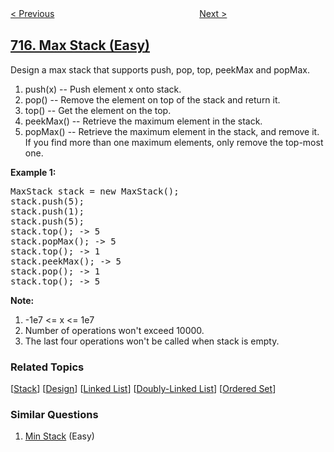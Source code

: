 <!--|This file generated by command(leetcode description); DO NOT EDIT.    |-->
<!--+----------------------------------------------------------------------+-->
<!--|@author    awesee <openset.wang@gmail.com>                           |-->
<!--|@link      https://github.com/awesee                                 |-->
<!--|@home      https://github.com/awesee/leetcode                        |-->
<!--+----------------------------------------------------------------------+-->

[< Previous](../range-module "Range Module")
　　　　　　　　　　　　　　　　
[Next >](../1-bit-and-2-bit-characters "1-bit and 2-bit Characters")

## [716. Max Stack (Easy)](https://leetcode.com/problems/max-stack "最大栈")

<p>Design a max stack that supports push, pop, top, peekMax and popMax.</p>

<p>
<ol>
<li>push(x) -- Push element x onto stack.</li>
<li>pop() -- Remove the element on top of the stack and return it.</li>
<li>top() -- Get the element on the top.</li>
<li>peekMax() -- Retrieve the maximum element in the stack.</li>
<li>popMax() -- Retrieve the maximum element in the stack, and remove it. If you find more than one maximum elements, only remove the top-most one.</li>
</ol>
</p>

<p><b>Example 1:</b><br />
<pre>
MaxStack stack = new MaxStack();
stack.push(5); 
stack.push(1);
stack.push(5);
stack.top(); -> 5
stack.popMax(); -> 5
stack.top(); -> 1
stack.peekMax(); -> 5
stack.pop(); -> 1
stack.top(); -> 5
</pre>
</p>

<p><b>Note:</b><br>
<ol>
<li>-1e7 <= x <= 1e7</li>
<li>Number of operations won't exceed 10000.</li>
<li>The last four operations won't be called when stack is empty.</li>
</ol>
</p>

### Related Topics
  [[Stack](../../tag/stack/README.md)]
  [[Design](../../tag/design/README.md)]
  [[Linked List](../../tag/linked-list/README.md)]
  [[Doubly-Linked List](../../tag/doubly-linked-list/README.md)]
  [[Ordered Set](../../tag/ordered-set/README.md)]

### Similar Questions
  1. [Min Stack](../min-stack) (Easy)
